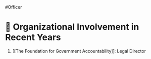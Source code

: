 #Officer 
# 💼 Organizational Involvement in Recent Years

1. [[The Foundation for Government Accountability]]: Legal Director


